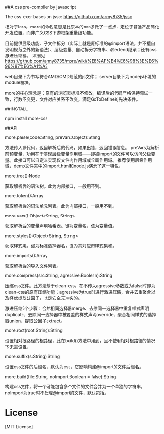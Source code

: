 ##A css pre-compiler by javascript

The css lexer bases on jssc: https://github.com/army8735/jssc

相对于less，more的命名意思是比原本的css多做了一点点，定位于普通产品简化开发位置，而非广义CSS下游框架重量级功能。

目前提供层级功能、子文件拆分（实际上就是原标准的@import语法，并不擅自发明规范之外的新语法）、层级变量、自动拆分字符串、@extend继承；还有css激进压缩器。
详细见：https://github.com/army8735/more/wiki/%E8%AF%B4%E6%98%8E%E6%96%87%E6%A1%A3

web目录下为书写符合AMD/CMD规范的js文件；
server目录下为nodejs环境的module模块。

more的核心理念是：原有的浏览器标准不修改，编译后的代码严格保持调试一致，行数不变更，文件对应关系不改变，满足GoToDefine的先决条件。

##INSTALL

npm install more-css

##API

more.parse(code:String, preVars:Object):String

方法传入源代码，返回解析后的代码，如果出错，返回错误信息。
preVars为解析前预变量，功用在于实现层级变量作用域——即被import的文件可以访问父级变量。此接口可以自定义实现仅文件内作用域或全局作用域。
推荐使用层级作用域，demo文件夹中的import.html和node.js演示了这一特性。

more.tree():Node

获取解析后的语法树。此为内部接口，一般用不到。

more.token():Array<Token>

获取解析后的词法单元列表。此为内部接口，一般用不到。

more.vars():Object<String, String>

获取解析后的变量声明哈希表。键为变量名，值为变量值。

more.styles():Object<String, String>

获取样式集。键为标准选择器名，值为其对应的样式集和。

more.imports():Array

获取解析后的导入文件列表。

more.compress(src:String, agressive:Boolean):String

压缩css文件。此方法基于clean-css，在不传入agressive参数或为false时即为clean-css的原有压缩功能；agressive为true时进行激进压缩，合并去重聚合以及择优提取公因子，也是安全无冲突的。

激进压缩5个步骤：合并相同选择器merge、去除同一选择器中重复样式声明duplicate、去除同一选择器中被覆盖的样式声明override、聚合相同样式的选择器union、提取公因子extract。

more.root(root:String):String

设置相对根路径的根路径，此在build()方法中用到，且不使用相对根路径的情况下无需设置。

more.suffix(s:String):String

设置css文件的后缀名，默认为css，它影响构建@import的文件后缀名。

more.build(file:String, noImport:Boolean = false):String

构建css文件，将一个可能包含多个文件的文件合并为一个单独的字符串。noImport为true时不处理@import的文件，默认包括。

# License

[MIT License]
